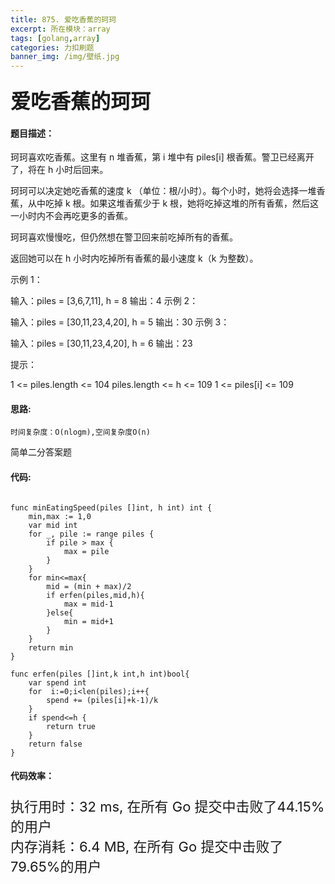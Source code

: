 ```yaml
---
title: 875. 爱吃香蕉的珂珂
excerpt: 所在模块：array
tags: [golang,array]
categories: 力扣刷题
banner_img: /img/壁纸.jpg
---
```


### <font size=6px>爱吃香蕉的珂珂</font>

#### 题目描述：

珂珂喜欢吃香蕉。这里有 n 堆香蕉，第 i 堆中有 piles[i] 根香蕉。警卫已经离开了，将在 h 小时后回来。

珂珂可以决定她吃香蕉的速度 k （单位：根/小时）。每个小时，她将会选择一堆香蕉，从中吃掉 k 根。如果这堆香蕉少于 k 根，她将吃掉这堆的所有香蕉，然后这一小时内不会再吃更多的香蕉。  

珂珂喜欢慢慢吃，但仍然想在警卫回来前吃掉所有的香蕉。

返回她可以在 h 小时内吃掉所有香蕉的最小速度 k（k 为整数）。

 

示例 1：

输入：piles = [3,6,7,11], h = 8
输出：4
示例 2：

输入：piles = [30,11,23,4,20], h = 5
输出：30
示例 3：

输入：piles = [30,11,23,4,20], h = 6
输出：23


提示：

1 <= piles.length <= 104
piles.length <= h <= 109
1 <= piles[i] <= 109

#### 思路:

```
时间复杂度：O(nlogm),空间复杂度O(n)
```

简单二分答案题

#### 代码:

```golang

func minEatingSpeed(piles []int, h int) int {
    min,max := 1,0
    var mid int
    for _, pile := range piles {
        if pile > max {
            max = pile
        }
    }
    for min<=max{
        mid = (min + max)/2
        if erfen(piles,mid,h){
            max = mid-1
        }else{
            min = mid+1
        }
    }
    return min
}

func erfen(piles []int,k int,h int)bool{
    var spend int
    for  i:=0;i<len(piles);i++{
        spend += (piles[i]+k-1)/k
    }
    if spend<=h {
        return true
    }
    return false
}   
```

#### 代码效率：

<p class="note note-primary"; style="font-size:22px">
   执行用时：32 ms, 在所有 Go 提交中击败了44.15%的用户<br>
   内存消耗：6.4 MB, 在所有 Go 提交中击败了79.65%的用户
</p>



